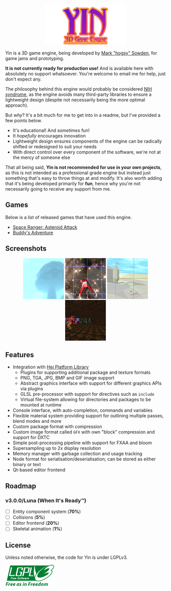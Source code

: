 <div align="center">

![Logo](resources/logo.png)

</div>

Yin is a 3D game engine, being developed by 
[Mark "hogsy" Sowden](https://hogsy.me/), 
for game jams and prototyping.

**It is not currently ready for production use!** 
And is available here with absolutely no support whatsoever. 
You're welcome to email me for help, just don't expect any.

The philosophy behind this engine would probably be considered
[NIH syndrome](https://en.wikipedia.org/wiki/Not_invented_here),
as the engine avoids many third-party libraries to ensure a lightweight 
design (despite not necessarily being the more optimal approach).

But *why*? 
It's a bit much for me to get into in a readme, but I've provided a few points below.

- It's educational! And _sometimes_ fun!
- It _hopefully_ encourages innovation
- Lightweight design ensures components of the engine can be radically shifted or redesigned to suit your needs
- With direct control over every component of the software, we're not at the mercy of someone else

That all being said, **Yin is not recommended for use in your own projects**, 
as this is not intended as a professional grade engine but instead just 
something that's easy to throw things at and modify. It's also worth
adding that it's being developed primarily for **fun**, hence why you're not necessarily
going to receive any support from me.

## Games

Below is a list of released games that have used this engine.

- [Space Ranger: Asteroid Attack](https://hogsy.itch.io/space-ranger-asteroid-attack)
- [Buddy's Adventure](https://hogsy.itch.io/buddy)

## Screenshots

<div align="center">

[![Screenshot](resources/preview0_thumb.png)](resources/preview0.png)
[![Screenshot](resources/sr_preview_thumb.png)](resources/sr_preview.png)
[![Screenshot](resources/preview2_thumb.png)](resources/preview2.png)
[![Screenshot](resources/preview3_thumb.png)](resources/preview3.png)

</div>

## Features

- Integration with [Hei Platform Library](https://github.com/OldTimes-Software/hei)
  - Plugins for supporting additional package and texture formats
  - PNG, TGA, JPG, BMP and GIF image support
  - Abstract graphics interface with support for different graphics APIs via plugins
  - GLSL pre-processor with support for directives such as `include`
  - Virtual file-system allowing for directories and packages to be mounted at runtime
- Console interface, with auto-completion, commands and variables
- Flexible material system providing support for outlining multiple passes, blend modes and more
- Custom package format with compression
- Custom image format called `GFX` with own "block" compression and support for DXTC
- Simple post-processing pipeline with support for FXAA and bloom
- Supersampling up to 2x display resolution
- Memory manager with garbage collection and usage tracking
- Node format for serialisation/deserialisation; can be stored as either binary or text
- Qt-based editor frontend

## Roadmap

### v3.0.0/Luna (When It's Ready™)

- [ ] Entity component system (**70%**)
- [ ] Collisions (**5%**)
- [ ] Editor frontend (**20%**)
- [ ] Skeletal animation (**1%**)

## License

Unless noted otherwise, the code for Yin is under LGPLv3.

![LGPLv3](resources/lgplv3-with-text-154x68.png)

